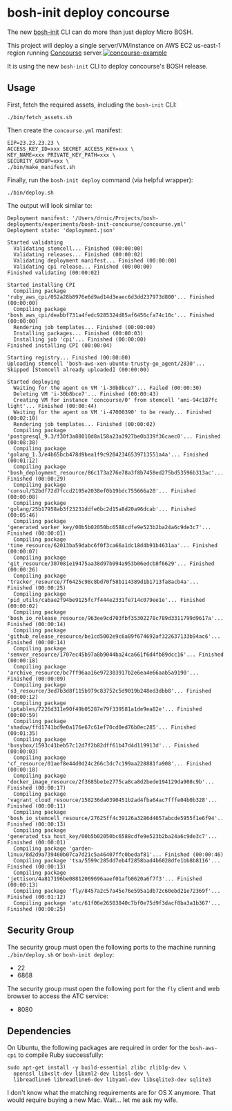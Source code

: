 bosh-init deploy concourse
==========================

The new [bosh-init](https://github.com/cloudfoundry/bosh-init) CLI can do more than just deploy Micro BOSH.

This project will deploy a single server/VM/instance on AWS EC2 us-east-1 region running [Concourse](http://concourse.ci) server.[![concourse-example](http://cl.ly/image/0W090F1H0a0y/concourse-example.png)](http://concourse.ci)

It is using the new `bosh-init` CLI to deploy concourse's BOSH release.

Usage
-----

First, fetch the required assets, including the `bosh-init` CLI:

```
./bin/fetch_assets.sh
```

Then create the `concourse.yml` manifest:

```
EIP=23.23.23.23 \
ACCESS_KEY_ID=xxx SECRET_ACCESS_KEY=xxx \
KEY_NAME=xxx PRIVATE_KEY_PATH=xxx \
SECURITY_GROUP=xxx \
./bin/make_manifest.sh
```

Finally, run the `bosh-init deploy` command (via helpful wrapper):

```
./bin/deploy.sh
```

The output will look similar to:

```
Deployment manifest: '/Users/drnic/Projects/bosh-deployments/experiments/bosh-init-concourse/concourse.yml'
Deployment state: 'deployment.json'

Started validating
  Validating stemcell... Finished (00:00:00)
  Validating releases... Finished (00:00:02)
  Validating deployment manifest... Finished (00:00:00)
  Validating cpi release... Finished (00:00:00)
Finished validating (00:00:02)

Started installing CPI
  Compiling package 'ruby_aws_cpi/052a28b8976e6d9ad14d3eaec6d3dd237973d800'... Finished (00:00:00)
  Compiling package 'bosh_aws_cpi/deabbf731a4fedc9285324d85af6456cfa74c10c'... Finished (00:00:00)
  Rendering job templates... Finished (00:00:00)
  Installing packages... Finished (00:00:03)
  Installing job 'cpi'... Finished (00:00:00)
Finished installing CPI (00:00:04)

Starting registry... Finished (00:00:00)
Uploading stemcell 'bosh-aws-xen-ubuntu-trusty-go_agent/2830'... Skipped [Stemcell already uploaded] (00:00:00)

Started deploying
  Waiting for the agent on VM 'i-30b8bce7'... Failed (00:00:30)
  Deleting VM 'i-30b8bce7'... Finished (00:00:43)
  Creating VM for instance 'concourse/0' from stemcell 'ami-94c187fc light'... Finished (00:00:44)
  Waiting for the agent on VM 'i-47000390' to be ready... Finished (00:02:10)
  Rendering job templates... Finished (00:00:02)
  Compiling package 'postgresql_9.3/f30f3a88010d8a158a23a3927be0b339f36caec0'... Finished (00:08:38)
  Compiling package 'golang_1.3/e4b65bcb478d9bea1f9c92042346539713551a4a'... Finished (00:01:12)
  Compiling package 'bosh_deployment_resource/86c173a276e78a3f8b7458ed275bd53596b313ac'... Finished (00:00:29)
  Compiling package 'consul/52bdf72d7fccd2195e2038ef0b19bdc755666a20'... Finished (00:00:08)
  Compiling package 'golang/25b17958ab3f23231ddfe6bc2d15a8d20a96dcab'... Finished (00:05:46)
  Compiling package 'generated_worker_key/00b5b02050bc6588cdfe9e523b2ba24a6c9de3c7'... Finished (00:00:01)
  Compiling package 'time_resource/62013ba59dabc6f0f3ca66a1dc18d4b91b4631aa'... Finished (00:00:07)
  Compiling package 'git_resource/307081e19475aa38d97b994a953b06edcb8f6629'... Finished (00:00:26)
  Compiling package 'tracker_resource/7f6425c98c8bd70f58b114389d1b1713fa8acb4a'... Finished (00:00:25)
  Compiling package 'pid_utils/cabae2f94be9125fc7f444e2331fe714c079ee1e'... Finished (00:00:02)
  Compiling package 'bosh_io_release_resource/963ee9cd703fbf35302278c789d3311799d9617a'... Finished (00:00:14)
  Compiling package 'github_release_resource/be1cd5002e9c6a89f674692af322637133b94ac6'... Finished (00:00:14)
  Compiling package 'semver_resource/1707ec45b97a8b9044ba24ca661f6d4fb89dcc16'... Finished (00:00:18)
  Compiling package 'archive_resource/bc7ff96aa16e972303917b2e6ea4e66aab5a9190'... Finished (00:00:09)
  Compiling package 's3_resource/3ed7b3d8f115b979c83752c5d9019b248ed3dbb8'... Finished (00:00:12)
  Compiling package 'iptables/7226d311e90f49b05287e79f339581a1de9ea82e'... Finished (00:00:59)
  Compiling package 'shadow/ffd1741bd9e0a176e67c61ef70cd0ed76b0ec285'... Finished (00:01:35)
  Compiling package 'busybox/1593c41beb57c12d7f2b82dff61b47d4d119913d'... Finished (00:00:03)
  Compiling package 'cf_resource/01aef8e44d0d24c266c3dc7c199aa228881fa908'... Finished (00:00:18)
  Compiling package 'docker_image_resource/2f3685be1e2775ca8ca8d2bede194129da908c9b'... Finished (00:00:17)
  Compiling package 'vagrant_cloud_resource/158236da0390451b2ad4fba64ac7fffe04b0b328'... Finished (00:00:11)
  Compiling package 'bosh_io_stemcell_resource/27625ff4c39126a3286d4657abcde5955f1e6f94'... Finished (00:00:13)
  Compiling package 'generated_tsa_host_key/00b5b02050bc6588cdfe9e523b2ba24a6c9de3c7'... Finished (00:00:01)
  Compiling package 'garden-linux/8d2d9a739460b07ca7d21c5a46407ffc0bedaf81'... Finished (00:00:46)
  Compiling package 'tsa/5599c285dd7eb4f2858bad4b6028dfe1bb8b8116'... Finished (00:00:13)
  Compiling package 'jettison/4a817196be08812069696aaef01afb0620a6f7f3'... Finished (00:00:13)
  Compiling package 'fly/8457a2c57a45e76e595a1db72c60ebd21e72369f'... Finished (00:01:12)
  Compiling package 'atc/61f06e26503840c7bf0e75d9f3dacf8ba3a1b367'... Finished (00:00:25)
```

Security Group
--------------

The security group must open the following ports to the machine running `./bin/deploy.sh` or `bosh-init deploy`:

-	22
-	6868

The security group must open the following port for the `fly` client and web browser to access the ATC service:

-	8080

Dependencies
------------

On Ubuntu, the following packages are required in order for the `bosh-aws-cpi` to compile Ruby successfully:

```
sudo apt-get install -y build-essential zlibc zlib1g-dev \
  openssl libxslt-dev libxml2-dev libssl-dev \
  libreadline6 libreadline6-dev libyaml-dev libsqlite3-dev sqlite3
```

I don't know what the matching requirements are for OS X anymore. That would require buying a new Mac. Wait... let me ask my wife.
